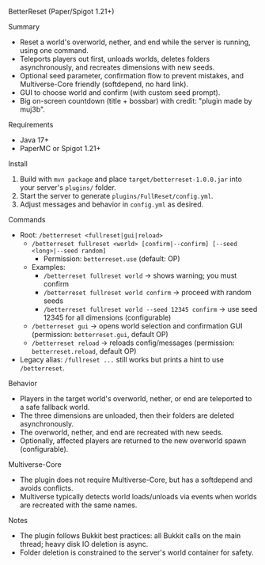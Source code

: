 BetterReset (Paper/Spigot 1.21+)

Summary
- Reset a world's overworld, nether, and end while the server is running, using one command.
- Teleports players out first, unloads worlds, deletes folders asynchronously, and recreates dimensions with new seeds.
- Optional seed parameter, confirmation flow to prevent mistakes, and Multiverse-Core friendly (softdepend, no hard link).
 - GUI to choose world and confirm (with custom seed prompt).
 - Big on-screen countdown (title + bossbar) with credit: "plugin made by muj3b".

Requirements
- Java 17+
- PaperMC or Spigot 1.21+

Install
1. Build with `mvn package` and place `target/betterreset-1.0.0.jar` into your server's `plugins/` folder.
2. Start the server to generate `plugins/FullReset/config.yml`.
3. Adjust messages and behavior in `config.yml` as desired.

Commands
- Root: `/betterreset <fullreset|gui|reload>`
  - `/betterreset fullreset <world> [confirm|--confirm] [--seed <long>|--seed random]`
    - Permission: `betterreset.use` (default: OP)
  - Examples:
    - `/betterreset fullreset world` → shows warning; you must confirm
    - `/betterreset fullreset world confirm` → proceed with random seeds
    - `/betterreset fullreset world --seed 12345 confirm` → use seed 12345 for all dimensions (configurable)
  - `/betterreset gui` → opens world selection and confirmation GUI (permission: `betterreset.gui`, default OP)
  - `/betterreset reload` → reloads config/messages (permission: `betterreset.reload`, default OP)
 - Legacy alias: `/fullreset ...` still works but prints a hint to use `/betterreset`.

Behavior
- Players in the target world's overworld, nether, or end are teleported to a safe fallback world.
- The three dimensions are unloaded, then their folders are deleted asynchronously.
- The overworld, nether, and end are recreated with new seeds.
- Optionally, affected players are returned to the new overworld spawn (configurable).

Multiverse-Core
- The plugin does not require Multiverse-Core, but has a softdepend and avoids conflicts.
- Multiverse typically detects world loads/unloads via events when worlds are recreated with the same names.

Notes
- The plugin follows Bukkit best practices: all Bukkit calls on the main thread; heavy disk IO deletion is async.
- Folder deletion is constrained to the server's world container for safety.
